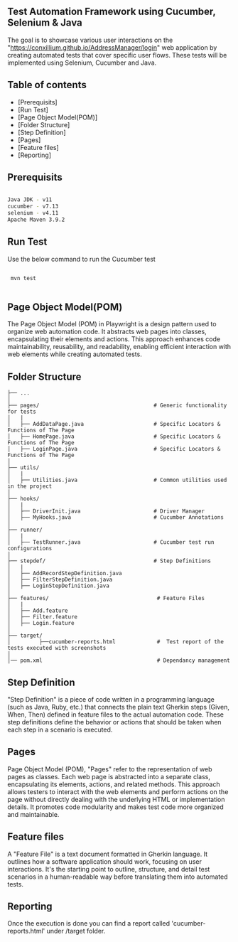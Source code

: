 ## Test Automation Framework using Cucumber, Selenium & Java

The goal is to showcase various user interactions on the "https://conxillium.github.io/AddressManager/login" web application by creating automated tests that cover specific user flows. These tests will be implemented using Selenium, Cucumber and Java.

## Table of contents
- [Prerequisits]
- [Run Test]
- [Page Object Model(POM)]
- [Folder Structure]
- [Step Definition] 
- [Pages]
- [Feature files] 
- [Reporting]


## Prerequisits

```bash

Java JDK - v11
cucumber - v7.13
selenium - v4.11
Apache Maven 3.9.2

```

## Run Test

Use the below command to run the Cucumber test

```bash

 mvn test
 
```

## Page Object Model(POM)


The Page Object Model (POM) in Playwright is a design pattern used to organize web automation code. It abstracts web pages into classes, encapsulating their elements and actions. This approach enhances code maintainability, reusability, and readability, enabling efficient interaction with web elements while creating automated tests.


## Folder Structure

 
    ├── ...
    │
    ├── pages/                                    # Generic functionality for tests
    │   |
    │   ├── AddDataPage.java                      # Specific Locators & Functions of The Page                
    │   ├── HomePage.java                         # Specific Locators & Functions of The Page    
    │   ├── LoginPage.java                        # Specific Locators & Functions of The Page          
    │
    ├── utils/                                    
    │   |
    │   ├── Utilities.java                        # Common utilities used in the project
    │
    ├── hooks/   
    │   |
    │   ├── DriverInit.java                       # Driver Manager              
    │   ├── MyHooks.java                          # Cucumber Annotations
    │
    ├── runner/    
    │   |
    │   ├── TestRunner.java                       # Cucumber test run configurations
    │
    ├── stepdef/                                  # Step Definitions
    │   |
    │   ├── AddRecordStepDefinition.java                    
    │   ├── FilterStepDefinition.java     
    │   ├── LoginStepDefinition.java  
    │
    ├── features/                                  # Feature Files
    │   |
    │   ├── Add.feature                   
    │   ├── Filter.feature      
    │   ├── Login.feature  
    │
    ├── target/   
    │         ├──cucumber-reports.html             #  Test report of the tests executed with screenshots
    │
    │── pom.xml                                    # Dependancy management




## Step Definition

"Step Definition" is a piece of code written in a programming language (such as Java, Ruby, etc.) that connects the plain text Gherkin steps (Given, When, Then) defined in feature files to the actual automation code. These step definitions define the behavior or actions that should be taken when each step in a scenario is executed.


## Pages

Page Object Model (POM), "Pages" refer to the representation of web pages as classes. Each web page is abstracted into a separate class, encapsulating its elements, actions, and related methods. This approach allows testers to interact with the web elements and perform actions on the page without directly dealing with the underlying HTML or implementation details. It promotes code modularity and makes test code more organized and maintainable.


## Feature files

A "Feature File" is a text document formatted in Gherkin language. It outlines how a software application should work, focusing on user interactions. It's the starting point to outline, structure, and detail test scenarios in a human-readable way before translating them into automated tests.


## Reporting

Once the execution is done you can find a report called 'cucumber-reports.html' under /target folder.

